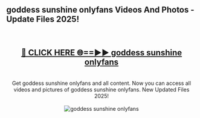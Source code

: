<h2>goddess sunshine onlyfans Videos And Photos - Update Files 2025!</h2>
<br>
<div align="center">
<h2><a href="https://linkcuts.com/hfmhzwbr" rel="nofollow">🔴 CLICK HERE 🌐==►► goddess sunshine onlyfans</a></h2>
<br>
Get goddess sunshine onlyfans and all content. Now you can access all videos and pictures of goddess sunshine onlyfans. New Updated Files 2025!
<br>
<br>
<a href="https://linkcuts.com/hfmhzwbr" rel="nofollow" data-target="animated-image.originalLink"><img src="https://i.ibb.co.com/WyWwxjT/player-gif2.gif" alt="goddess sunshine onlyfans" style="max-width: 100%; display: inline-block;" data-target="animated-image.originalImage"></a>
</div>
<br>